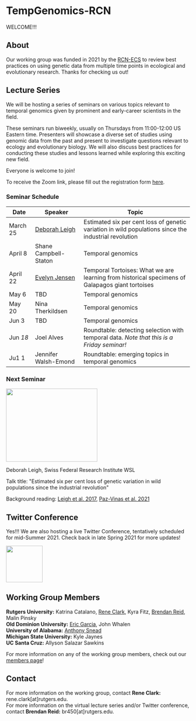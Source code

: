 # TempGenomics-RCN

WELCOME!!! 


## About

Our working group was funded in 2021 by the [RCN-ECS](https://rcn-ecs.github.io/)
to review best practices on using genetic data from multiple time points in
ecological and evolutionary research. Thanks for checking us out!


## Lecture Series

We will be hosting a series of seminars on various topics relevant to temporal genomics given by prominent and early-career scientists in the field.

These seminars run biweekly, usually on Thursdays from 11:00-12:00 US Eastern time. Presenters will showcase a diverse set of studies using genomic data from the past and present to investigate questions relevant to ecology and evolutionary biology. We will also discuss best practices for conducting these studies and lessons learned while exploring this exciting new field.

Everyone is welcome to join! 

To receive the Zoom link, please fill out the registration form [here](https://docs.google.com/forms/d/e/1FAIpQLSdIf-jWqJbajpKC-c_i0t6Rtjd8l2dmfAT0MYHsWIsTiLDDfg/viewform).


### Seminar Schedule

Date | Speaker | Topic
---- | ------- | -----
March 25 | [Deborah Leigh](https://deborahmleigh.weebly.com/) | Estimated six per cent loss of genetic variation in wild populations since the industrial revolution
April 8 | Shane Campbell-Staton | Temporal genomics
April 22 | [Evelyn Jensen](eljensen.ca) | Temporal Tortoises: What we are learning from historical specimens of Galapagos giant tortoises
May 6 | TBD | Temporal genomics
May 20 | Nina Therkildsen | Temporal genomics
Jun 3 | TBD | Temporal genomics
Jun *18* | Joel Alves | Roundtable: detecting selection with temporal data. *Note that this is a Friday seminar!*
Ju1 1 | Jennifer Walsh-Emond | Roundtable: emerging topics in temporal genomics


### Next Seminar



<img src="https://user-images.githubusercontent.com/49986485/109852486-d1788180-7c22-11eb-80e3-9d1cc66e640e.jpg" height="200" width="250"> 





Deborah Leigh, Swiss Federal Research Institute WSL

Talk title: "Estimated six per cent loss of genetic variation in wild populations since the industrial revolution"

Background reading: [Leigh et al. 2017](https://onlinelibrary.wiley.com/doi/full/10.1111/eva.12810), [Paz-Vinas et al. 2021](https://www.authorea.com/users/395915/articles/509937-macrogenetic-studies-must-not-ignore-limitations-of-genetic-markers-and-scale) 


## Twitter Conference

Yes!!! We are also hosting a live Twitter Conference, tentatively scheduled for mid-Summer 2021. Check back in late Spring 2021 for more updates!

<img src="https://user-images.githubusercontent.com/40210956/109213643-d6e74f00-777e-11eb-801a-37afb832700b.png" height="100" width="100"> 




## Working Group Members

**Rutgers University:** Katrina Catalano, [Rene Clark](https://www.clark-ecology.com/), Kyra Fitz, [Brendan Reid](https://nerdbrained.wixsite.com/home), Malin Pinsky  
**Old Dominion University:** [Eric Garcia](https://ericgarciaphd.wordpress.com/), John Whalen  
**University of Alabama:** [Anthony Snead](https://anthony-snead.com/)  
**Michigan State University:** Kyle Jaynes  
**UC Santa Cruz:** Allyson Salazar Sawkins  

For more information on any of the working group members, check out our [members page](members.md)!


## Contact

For more information on the working group, contact **Rene Clark:** rene.clark[at]rutgers.edu.  
For more information on the virtual lecture series and/or Twitter conference, contact **Brendan Reid:** br450[at]rutgers.edu.
